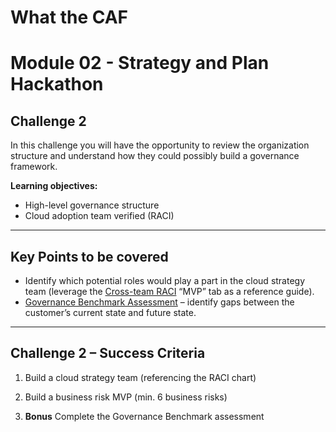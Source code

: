 # What the CAF

# Module 02 - Strategy and Plan Hackathon

## Challenge 2

In this challenge you will have the opportunity to review the organization structure and understand how they could possibly build a governance framework.

**Learning objectives:**

- High-level governance structure
- Cloud adoption team verified (RACI)

---

## Key Points to be covered

- Identify which potential roles would play a part in the cloud strategy team (leverage the [Cross-team RACI](https://raw.githubusercontent.com/microsoft/CloudAdoptionFramework/master/organize/raci-template.xlsx) “MVP” tab as a reference guide).
- [Governance Benchmark Assessment](https://cafbaseline.com/) – identify gaps between the customer’s current state and future state.

---

## Challenge 2 – Success Criteria

1. Build a cloud strategy team (referencing the RACI chart)

2. Build a business risk MVP (min. 6 business risks)

3. **Bonus** Complete the Governance Benchmark assessment
